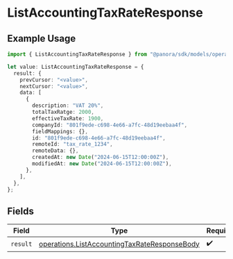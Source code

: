 # ListAccountingTaxRateResponse

## Example Usage

```typescript
import { ListAccountingTaxRateResponse } from "@panora/sdk/models/operations";

let value: ListAccountingTaxRateResponse = {
  result: {
    prevCursor: "<value>",
    nextCursor: "<value>",
    data: [
      {
        description: "VAT 20%",
        totalTaxRatge: 2000,
        effectiveTaxRate: 1900,
        companyId: "801f9ede-c698-4e66-a7fc-48d19eebaa4f",
        fieldMappings: {},
        id: "801f9ede-c698-4e66-a7fc-48d19eebaa4f",
        remoteId: "tax_rate_1234",
        remoteData: {},
        createdAt: new Date("2024-06-15T12:00:00Z"),
        modifiedAt: new Date("2024-06-15T12:00:00Z"),
      },
    ],
  },
};
```

## Fields

| Field                                                                                                        | Type                                                                                                         | Required                                                                                                     | Description                                                                                                  |
| ------------------------------------------------------------------------------------------------------------ | ------------------------------------------------------------------------------------------------------------ | ------------------------------------------------------------------------------------------------------------ | ------------------------------------------------------------------------------------------------------------ |
| `result`                                                                                                     | [operations.ListAccountingTaxRateResponseBody](../../models/operations/listaccountingtaxrateresponsebody.md) | :heavy_check_mark:                                                                                           | N/A                                                                                                          |